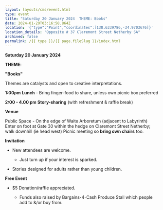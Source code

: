 ```yaml
---
layout: layouts/cms/event.html
type: event
title: "Saturday 20 January 2024  THEME: Books"
date: 2024-01-20T03:16:58.864Z
location: '{"type":"Point","coordinates":[138.6339786,-34.9703676]}'
location_details: "Opposite # 37 Claremont Street Netherby SA"
archived: false
permalink: /{{ type }}/{{ page.fileSlug }}/index.html
---
```



**Saturday 20 January 2024**

**THEME**:

**"Books"**

Themes are catalysts and open to creative interpretations.   

**1:00pm**  **Lunch** - Bring finger-food to share, unless own picnic box preferred

**2:00 - 4.00 pm**    **Story-sharing** (with refreshment & raffle break) 

**Venue**

Public Space - On the edge of Waite Arboretum (adjacent to Labyrinth) Enter on foot at Gate 30 within the hedge on Claremont Street Netherby; walk downhill (ie head west) Picnic meeting so **bring own chairs** too. 

**Invitation**  

* New attendees are welcome. 

  * Just turn up if your interest is sparked.
* Stories designed for adults rather than young children. 

**Free Event**   

* $5 Donation/raffle appreciated.

  * Funds also raised by Bargains-4-Cash Produce Stall which people add to &/or buy from.